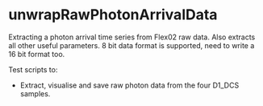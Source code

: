 # unwrapRawPhotonArrivalData
Extracting a photon arrival time series from Flex02 raw data.
Also extracts all other useful parameters.
8 bit data format is supported, need to write a 16 bit format too.

Test scripts to:
  - Extract, visualise and save raw photon data from the four D1_DCS samples.
